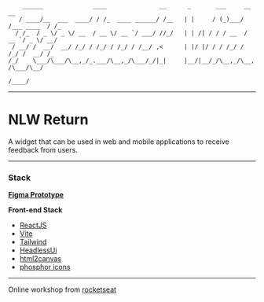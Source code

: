 ```

    ______              ____               __      _       ___     __           __
   / ____/__  ___  ____/ / /_  ____ ______/ /__   | |     / (_)___/ /___ ____  / /_
  / /_  / _ \/ _ \/ __  / __ \/ __ `/ ___/ //_/   | | /| / / / __  / __ `/ _ \/ __/
 / __/ /  __/  __/ /_/ / /_/ / /_/ / /__/ ,<      | |/ |/ / / /_/ / /_/ /  __/ /_
/_/    \___/\___/\__,_/_.___/\__,_/\___/_/|_|     |__/|__/_/\__,_/\__, /\___/\__/
                                                                 /____/

```

---

# NLW Return

A widget that can be used in web and mobile applications to receive feedback from users.

---

### Stack

**[Figma Prototype](https://www.figma.com/community/file/1102912516166573468)**

**Front-end Stack**

- [ReactJS](https://reactjs.org/)
- [Vite](https://vitejs.dev/)
- [Tailwind](https://tailwindcss.com/)
- [HeadlessUi](https://headlessui.dev/)
- [html2canvas](https://html2canvas.hertzen.com/)
- [phosphor icons](https://phosphoricons.com/)

---

Online workshop from [rocketseat](https://www.rocketseat.com.br/)
